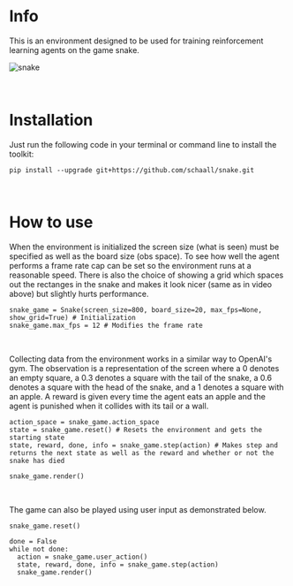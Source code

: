 # Info
This is an environment designed to be used for training reinforcement learning agents on the game snake. 

![snake](https://media.giphy.com/media/jSEgvTqbb9mqIF8dFE/giphy.gif)

<br>

# Installation
Just run the following code in your terminal or command line to install the toolkit:
```
pip install --upgrade git+https://github.com/schaall/snake.git
```

<br>

# How to use
When the environment is initialized the screen size (what is seen) must be specified as well as the board size (obs space). To see how well the agent performs a frame rate cap can be set so the environment runs at a reasonable speed. There is also the choice of showing a grid which spaces out the rectanges in the snake and makes it look nicer (same as in video above) but slightly hurts performance. 
```
snake_game = Snake(screen_size=800, board_size=20, max_fps=None, show_grid=True) # Initialization
snake_game.max_fps = 12 # Modifies the frame rate
```
<br>

Collecting data from the environment works in a similar way to OpenAI's gym. The observation is a representation of the screen where a 0 denotes an empty square, a 0.3 denotes a square with the tail of the snake, a 0.6 denotes a square with the head of the snake, and a 1 denotes a square with an apple. A reward is given every time the agent eats an apple and the agent is punished when it collides with its tail or a wall.
```
action_space = snake_game.action_space
state = snake_game.reset() # Resets the environment and gets the starting state
state, reward, done, info = snake_game.step(action) # Makes step and returns the next state as well as the reward and whether or not the snake has died

snake_game.render()
```
<br>

The game can also be played using user input as demonstrated below.
```
snake_game.reset()

done = False
while not done:
  action = snake_game.user_action()
  state, reward, done, info = snake_game.step(action)
  snake_game.render()
```
